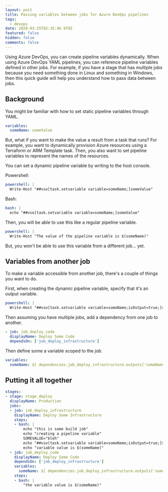 ```yaml
---
layout: post
title: Passing variables between jobs for Azure DevOps pipelines
tags:
  - devops
date: 2020-03-25T02:35:46.979Z
featured: false
hidden: false
comments: false
---
```

Using Azure DevOps, you can create pipeline variables dynamically. When using Azure DevOps YAML pipelines, you can reference pipeline variables defined in other jobs. For example, if you have a stage that has multiple jobs because you need something done in Linux and something in Windows, then this quick guide will help you understand how to pass data between jobs. 

<!--more-->

## Background

You might be familiar with how to set static pipeline variables through YAML.

``` yaml
variables:
  someName: someValue
```

But, what if you want to make the value a result from a task that runs? For example, you want to dynamically provision Azure resources using a Terraform or ARM Template task. Then, you also want to set pipeline variables to represent the names of the resources.

You can set a dynamic pipeline variable by writing to the host console. 

Powershell:
``` yaml
powershell: |
  Write-Host "##vso[task.setvariable variable=someName;]someValue"
``` 

Bash:
``` yaml
bash: |
  echo "##vso[task.setvariable variable=someName;]someValue"
```

Then, you will be able to use this like a regular pipeline variable.

``` yaml
powershell: |
  Write-Host "The value of the pipeline variable is $(someName)"
```

But, you won't be able to use this variable from a different job... yet.

## Variables from another job

To make a variable accessible from another job, there's a couple of things you want to do. 

First, when creating the dynamic pipeline variable, specify that it's an output variable. 

``` yaml
powershell: |
  Write-Host "##vso[task.setvariable variable=someName;isOutput=true;]someValue"
```

Then assuming you have multiple jobs, add a dependency from one job to another.

``` yaml
- job: job_deploy_code
  displayName: Deploy Some Code
  dependsOn: ['job_deploy_infrastructure']
```

Then define some a variable scoped to the _job_. 

``` yaml
variables: 
  someName: $[ dependencies.job_deploy_infrastructure.outputs['someName'] ]
```

## Putting it all together 

``` yaml
stages:
- stage: stage_deploy
  displayName: Production
  jobs: 
  - job: job_deploy_infrastructure
    displayName: Deploy Some Infrastructure
    steps:
    - bash: |
        echo "this is some build job"
        echo "creating a pipeline variable"
        SOMEVALUE="bleh"
        echo "##vso[task.setvariable variable=someName;isOutput=true;]$SOMEVALUE"
        echo "variable value is $(someName)"
  - job: job_deploy_code
    displayName: Deploy Some Code
    dependsOn: ['job_deploy_infrastructure']
    variables: 
      someName: $[ dependencies.job_deploy_infrastructure.outputs['someName'] ]
    steps: 
    - bash: |
        "the variable value is $(someName)"
```